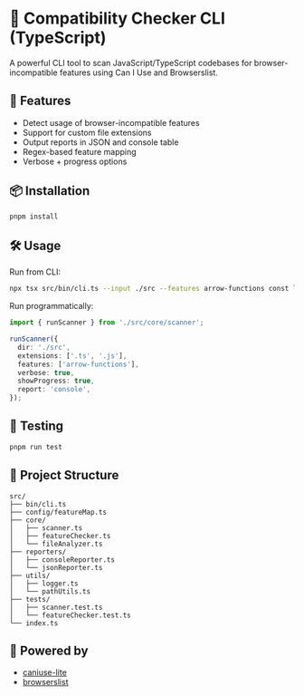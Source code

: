 # 🧪 Compatibility Checker CLI (TypeScript)

A powerful CLI tool to scan JavaScript/TypeScript codebases for browser-incompatible features using Can I Use and Browserslist.

## 🚀 Features

- Detect usage of browser-incompatible features
- Support for custom file extensions
- Output reports in JSON and console table
- Regex-based feature mapping
- Verbose + progress options

## 📦 Installation

```bash
pnpm install
```

## 🛠 Usage

Run from CLI:

```bash
npx tsx src/bin/cli.ts --input ./src --features arrow-functions const let --report json --output report.json
```

Run programmatically:

```ts
import { runScanner } from './src/core/scanner';

runScanner({
  dir: './src',
  extensions: ['.ts', '.js'],
  features: ['arrow-functions'],
  verbose: true,
  showProgress: true,
  report: 'console',
});
```

## 🧪 Testing

```bash
pnpm run test
```

## 📂 Project Structure

```
src/
├── bin/cli.ts
├── config/featureMap.ts
├── core/
│   ├── scanner.ts
│   ├── featureChecker.ts
│   └── fileAnalyzer.ts
├── reporters/
│   ├── consoleReporter.ts
│   └── jsonReporter.ts
├── utils/
│   ├── logger.ts
│   └── pathUtils.ts
├── tests/
│   ├── scanner.test.ts
│   └── featureChecker.test.ts
└── index.ts
```

## 🧠 Powered by

- [caniuse-lite](https://www.npmjs.com/package/caniuse-lite)
- [browserslist](https://github.com/browserslist/browserslist)

